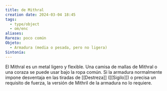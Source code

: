 ```yaml
---
title: de Mithral
creation date: 2024-03-04 18:45
tags:
  - type/object
  - om/enc
aliases: 
Rareza: poco común
Objeto:
  - Armadura (media o pesada, pero no ligera)
Sintonía:
---
```

El Mithral es un metal ligero y flexible. Una camisa de mallas de Mithral o una coraza se puede usar bajo la ropa común. Si la armadura normalmente impone desventaja en las tiradas de [[Destreza]] ([[Sigilo]]) o precisa un requisito de fuerza, la versión de Mithril de la armadura no lo requiere.
